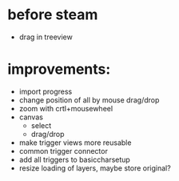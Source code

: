 # before steam
- drag in treeview

# improvements:
- import progress
- change position of all by mouse drag/drop
- zoom with crtl+mousewheel
- canvas
	- select
	- drag/drop
- make trigger views more reusable
- common trigger connector
- add all triggers to basiccharsetup
- resize loading of layers, maybe store original?